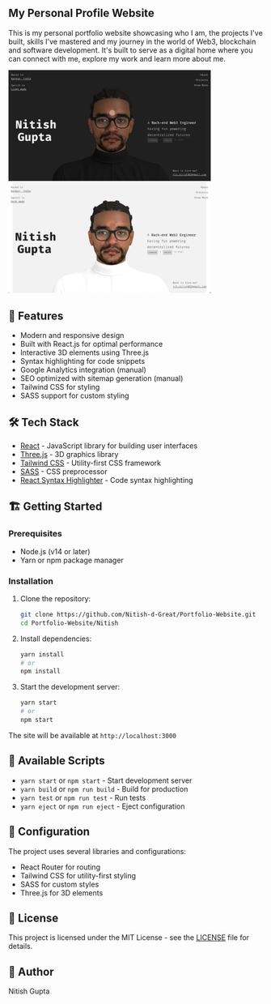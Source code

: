 ## 
## My Personal Profile Website

This is my personal portfolio website showcasing who I am, the projects I've built, skills I've mastered and my journey in the world of Web3, blockchain and software development. It's built to serve as a digital home where you can connect with me, explore my work and learn more about me.



  <img src="home.png" alt="Home Page Preview - Dark Theme" width="400"/>
  <img src="home1.png" alt="Home Page Preview - Light Theme" width="400"/>

## 
## 🚀 Features

- Modern and responsive design
- Built with React.js for optimal performance
- Interactive 3D elements using Three.js
- Syntax highlighting for code snippets
- Google Analytics integration (manual)
- SEO optimized with sitemap generation (manual)
- Tailwind CSS for styling
- SASS support for custom styling

## 
## 🛠️ Tech Stack

- [React](https://reactjs.org/) - JavaScript library for building user interfaces
- [Three.js](https://threejs.org/) - 3D graphics library
- [Tailwind CSS](https://tailwindcss.com/) - Utility-first CSS framework
- [SASS](https://sass-lang.com/) - CSS preprocessor
- [React Syntax Highlighter](https://github.com/react-syntax-highlighter/react-syntax-highlighter) - Code syntax highlighting

## 
## 🏗️ Getting Started

### Prerequisites

- Node.js (v14 or later)
- Yarn or npm package manager

### Installation

1. Clone the repository:
   ```bash
   git clone https://github.com/Nitish-d-Great/Portfolio-Website.git
   cd Portfolio-Website/Nitish
   ```

2. Install dependencies:
   ```bash  
   yarn install
   # or
   npm install
   ```

3. Start the development server:
   ```bash
   yarn start
   # or
   npm start
   ```

The site will be available at `http://localhost:3000`

## 
## 📝 Available Scripts

- `yarn start` or `npm start` - Start development server
- `yarn build` or `npm run build` - Build for production
- `yarn test` or `npm run test` - Run tests
- `yarn eject` or `npm run eject` - Eject configuration

## 
## 🔧 Configuration

The project uses several libraries and configurations:

- React Router for routing
- Tailwind CSS for utility-first styling
- SASS for custom styles
- Three.js for 3D elements

## 
## 📄 License

This project is licensed under the MIT License - see the [LICENSE](LICENSE) file for details.

## 
## 👤 Author

Nitish Gupta
